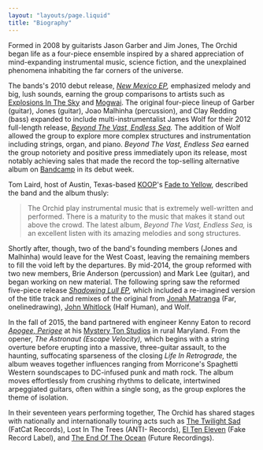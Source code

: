 ```yaml
---
layout: "layouts/page.liquid"
title: "Biography"
---
```


Formed in 2008 by guitarists Jason Garber and Jim Jones, The Orchid began life as a four-piece ensemble inspired by a shared appreciation of mind-expanding instrumental music, science fiction, and the unexplained phenomena inhabiting the far corners of the universe.

The bands's 2010 debut release, <cite>[New Mexico EP](/releases/new-mexico-ep),</cite> emphasized melody and big, lush sounds, earning the group comparisons to artists such as [Explosions In The Sky](http://www.explosionsinthesky.com) and [Mogwai](http://www.mogwai.co.uk). The original four-piece lineup of Garber (guitar), Jones (guitar), Joao Malhinha (percussion), and Clay Redding (bass) expanded to include multi-instrumentalist James Wolf for their 2012 full-length release, <cite>[Beyond The Vast, Endless Sea](/releases/beyond-the-vast-endless-sea).</cite> The addition of Wolf allowed the group to explore more complex structures and instrumentation including strings, organ, and piano. <cite>Beyond The Vast, Endless Sea</cite> earned the group notoriety and positive press immediately upon its release, most notably achieving sales that made the record the top-selling alternative album on [Bandcamp](https://bandcamp.com) in its debut week.

Tom Laird, host of Austin, Texas-based [KOOP](https://www.koop.org)'s [Fade to Yellow](https://fadetoyellow.com), described the band and the album thusly:

> The Orchid play instrumental music that is extremely well-written and performed. There is a maturity to the music that makes it stand out above the crowd. The latest album, <cite>Beyond The Vast, Endless Sea,</cite> is an excellent listen with its amazing melodies and song structures.

Shortly after, though, two of the band's founding members (Jones and Malhinha) would leave for the West Coast, leaving the remaining members to fill the void left by the departures. By mid-2014, the group reformed with two new members, Brie Anderson (percussion) and Mark Lee (guitar), and began working on new material. The following spring saw the reformed five-piece release <cite>[Shadowing Lull EP](/releases/shadowing-lull-ep),</cite> which included a re-imagined version of the title track and remixes of the original from [Jonah Matranga](https://jonahmatranga.com) (Far, onelinedrawing), [John Whitlock](http://www.johnwhitlock.tv) (Half Human), and Wolf.

In the fall of 2015, the band partnered with engineer Kenny Eaton to record <cite>[Apogee, Perigee](/releases/apogee-perigee)</cite> at his [Mystery Ton Studios](https://www.facebook.com/MysteryTonStudios) in rural Maryland. From the opener, <cite>The Astronaut (Escape Velocity),</cite> which begins with a string overture before erupting into a massive, three-guitar assault, to the haunting, suffocating sparseness of the closing <cite>Life In Retrograde,</cite> the album weaves together influences ranging from Morricone's Spaghetti Western soundscapes to DC-infused punk and math rock. The album moves effortlessly from crushing rhythms to delicate, intertwined arpeggiated guitars, often within a single song, as the group explores the theme of isolation.

In their seventeen years performing together, The Orchid has shared stages with nationally and internationally touring acts such as [The Twilight Sad](https://thetwilightsad.com) (FatCat Records), Lost In The Trees (ANTI- Records), [El Ten Eleven](https://www.elteneleven.com) (Fake Record Label), and [The End Of The Ocean](https://theendoftheocean.com) (Future Recordings).

